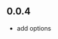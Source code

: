 <!-- https://developers.home-assistant.io/docs/add-ons/presentation#keeping-a-changelog -->

## 0.0.4

- add options
